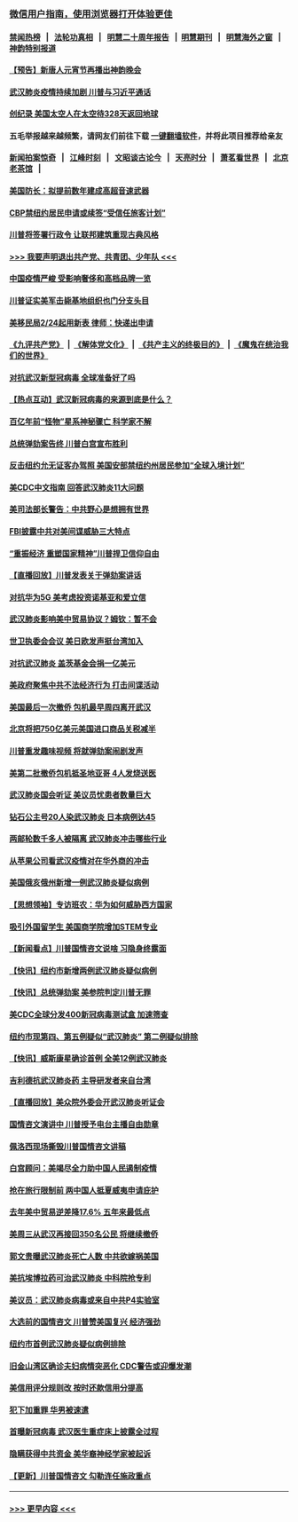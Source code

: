 ### [微信用户指南，使用浏览器打开体验更佳](https://github.com/gfw-breaker/banned-news1/blob/master/indexes/wechat-guide.md?t=0)
#### [禁闻热榜](热点新闻.md?t=0)  &nbsp;&nbsp;|&nbsp;&nbsp; [法轮功真相](https://github.com/gfw-breaker/truth/blob/master/README.md?t=0) &nbsp;&nbsp;|&nbsp;&nbsp; [明慧二十周年报告](https://github.com/gfw-breaker/mh-reports/blob/master/README.md?t=0) &nbsp;&nbsp;|&nbsp;&nbsp;[明慧期刊](https://github.com/gfw-breaker/mh-qikan) &nbsp;&nbsp;|&nbsp;&nbsp; [明慧海外之窗](https://github.com/gfw-breaker/mh-news/blob/master/README.md?t=0) &nbsp;&nbsp;|&nbsp;&nbsp; [神韵特别报道](https://github.com/gfw-breaker/mh-news/blob/master/shenyun.md?t=0)
#### [【预告】新唐人元宵节再播出神韵晚会](../pages/nsc412/n11843192.md?t=02072255) 
#### [武汉肺炎疫情持续加剧 川普与习近平通话](../pages/nsc412/n11851613.md?t=02072255) 
#### [创纪录 美国太空人在太空待328天返回地球](../pages/nsc412/n11851266.md?t=02072255) 
#### 五毛举报越来越频繁，请网友们前往下载 [一键翻墙软件](https://github.com/gfw-breaker/ssr-accounts)，并将此项目推荐给亲友
#### [新闻拍案惊奇](https://github.com/gfw-breaker/banned-news1/blob/master/pages/link4.md) &nbsp;&nbsp;|&nbsp;&nbsp; [江峰时刻](https://github.com/gfw-breaker/banned-news1/blob/master/pages/link4.md) &nbsp;&nbsp;|&nbsp;&nbsp; [文昭谈古论今](https://github.com/gfw-breaker/banned-news1/blob/master/pages/link4.md) &nbsp;&nbsp;|&nbsp;&nbsp; [天亮时分](https://github.com/gfw-breaker/banned-news1/blob/master/pages/link4.md) &nbsp;&nbsp;|&nbsp;&nbsp; [萧茗看世界](https://github.com/gfw-breaker/banned-news1/blob/master/pages/link4.md) &nbsp;&nbsp;|&nbsp;&nbsp; [北京老茶馆](https://github.com/gfw-breaker/banned-news1/blob/master/pages/link4.md) &nbsp;&nbsp;|&nbsp;&nbsp; 
#### [美国防长：拟提前数年建成高超音速武器](../pages/nsc412/n11850959.md?t=02072255) 
#### [CBP禁纽约居民申请或续签“受信任旅客计划”](../pages/nsc412/n11850857.md?t=02072255) 
#### [川普将签署行政令 让联邦建筑重现古典风格](../pages/nsc412/n11850654.md?t=02072255) 
#### [>>> 我要声明退出共产党、共青团、少年队 <<<](https://github.com/begood0513/goodnews/blob/master/quit/letter.md) 
#### [中国疫情严峻 受影响奢侈和高档品牌一览](../pages/nsc412/n11850319.md?t=02072255) 
#### [川普证实美军击毙基地组织也门分支头目](../pages/nsc412/n11850383.md?t=02072255) 
#### [美移民局2/24起用新表 律师：快递出申请](../pages/nsc412/n11848220.md?t=02072255) 
#### [《九评共产党》](https://github.com/begood0513/9ping.md/blob/master/README.md) &nbsp;|&nbsp; [《解体党文化》](../../../../jtdwh.md/blob/master/README.md)  &nbsp;|&nbsp; [《共产主义的终极目的》](../../../../gczydzjmd.md/blob/master/README.md) &nbsp;|&nbsp; [《魔鬼在统治我们的世界》](../../../../mgztzwmdsj.md/blob/master/README.md) 
#### [对抗武汉新型冠病毒 全球准备好了吗](../pages/nsc412/n11850142.md?t=02072255) 
#### [【热点互动】武汉新冠病毒的来源到底是什么？](../pages/nsc412/n11849749.md?t=02072255) 
#### [百亿年前“怪物”星系神秘骤亡 科学家不解](../pages/nsc412/n11849863.md?t=02072255) 
#### [总统弹劾案告终 川普白宫宣布胜利](../pages/nsc412/n11849985.md?t=02072255) 
#### [反击纽约允无证客办驾照  美国安部禁纽约州居民参加“全球入境计划”](../pages/nsc412/n11849828.md?t=02072255) 
#### [美CDC中文指南 回答武汉肺炎11大问题](../pages/nsc412/n11849703.md?t=02072255) 
#### [美司法部长警告：中共野心是想拥有世界](../pages/nsc412/n11849769.md?t=02072255) 
#### [FBI披露中共对美间谍威胁三大特点](../pages/nsc412/n11849700.md?t=02072255) 
#### [“重振经济 重塑国家精神”川普捍卫信仰自由](../pages/nsc412/n11849641.md?t=02072255) 
#### [【直播回放】川普发表关于弹劾案讲话](../pages/nsc412/n11849472.md?t=02072255) 
#### [对抗华为5G 美考虑投资诺基亚和爱立信](../pages/nsc412/n11849510.md?t=02072255) 
#### [武汉肺炎影响美中贸易协议？姆钦：暂不会](../pages/nsc412/n11849497.md?t=02072255) 
#### [世卫执委会会议 美日欧发声挺台湾加入](../pages/nsc412/n11849433.md?t=02072255) 
#### [对抗武汉肺炎 盖茨基金会捐一亿美元](../pages/nsc412/n11848953.md?t=02072255) 
#### [美政府聚焦中共不法经济行为 打击间谍活动](../pages/nsc412/n11849322.md?t=02072255) 
#### [美国最后一次撤侨 包机最早周四离开武汉](../pages/nsc412/n11849395.md?t=02072255) 
#### [北京将把750亿美元美国进口商品关税减半](../pages/nsc412/n11848896.md?t=02072255) 
#### [川普重发趣味视频 将就弹劾案闹剧发声](../pages/nsc412/n11848715.md?t=02072255) 
#### [美第二批撤侨包机抵圣地亚哥 4人发烧送医](../pages/nsc412/n11847923.md?t=02072255) 
#### [武汉肺炎国会听证 美议员忧患者数量巨大](../pages/nsc412/n11844851.md?t=02072255) 
#### [钻石公主号20人染武汉肺炎 日本病例达45](../pages/nsc412/n11847823.md?t=02072255) 
#### [两邮轮数千多人被隔离 武汉肺炎冲击哪些行业](../pages/nsc412/n11847456.md?t=02072255) 
#### [从苹果公司看武汉疫情对在华外商的冲击](../pages/nsc412/n11847586.md?t=02072255) 
#### [美国俄亥俄州新增一例武汉肺炎疑似病例](../pages/nsc412/n11847714.md?t=02072255) 
#### [【思想领袖】专访班农：华为如何威胁西方国家](../pages/nsc412/n11847306.md?t=02072255) 
#### [吸引外国留学生 美国商学院增加STEM专业](../pages/nsc412/n11847417.md?t=02072255) 
#### [【新闻看点】川普国情咨文说啥 习隐身终露面](../pages/nsc412/n11847016.md?t=02072255) 
#### [【快讯】纽约市新增两例武汉肺炎疑似病例](../pages/nsc412/n11847250.md?t=02072255) 
#### [【快讯】总统弹劾案 美参院判定川普无罪](../pages/nsc412/n11847316.md?t=02072255) 
#### [美CDC全球分发400新冠病毒测试盒 加速筛查](../pages/nsc412/n11847260.md?t=02072255) 
#### [纽约市现第四、第五例疑似“武汉肺炎”   第二例疑似排除](../pages/nsc412/n11847332.md?t=02072255) 
#### [【快讯】威斯康星确诊首例 全美12例武汉肺炎](../pages/nsc412/n11847162.md?t=02072255) 
#### [吉利德抗武汉肺炎药 主导研发者来自台湾](../pages/nsc412/n11847064.md?t=02072255) 
#### [【直播回放】美众院外委会开武汉肺炎听证会](../pages/nsc412/n11846727.md?t=02072255) 
#### [国情咨文演讲中 川普授予电台主播自由勋章](../pages/nsc412/n11846815.md?t=02072255) 
#### [佩洛西现场撕毁川普国情咨文讲稿](../pages/nsc412/n11846724.md?t=02072255) 
#### [白宫顾问：美竭尽全力助中国人民遏制疫情](../pages/nsc412/n11846756.md?t=02072255) 
#### [抢在旅行限制前 两中国人抵夏威夷申请庇护](../pages/nsc412/n11846866.md?t=02072255) 
#### [去年美中贸易逆差降17.6% 五年来最低点](../pages/nsc412/n11846755.md?t=02072255) 
#### [美周三从武汉再接回350名公民 将继续撤侨](../pages/nsc412/n11846705.md?t=02072255) 
#### [郭文贵曝武汉肺炎死亡人数 中共欲嫁祸美国](../pages/nsc412/n11846240.md?t=02072255) 
#### [美抗埃博拉药可治武汉肺炎 中科院抢专利](../pages/nsc412/n11846409.md?t=02072255) 
#### [美议员：武汉肺炎病毒或来自中共P4实验室](../pages/nsc412/n11846043.md?t=02072255) 
#### [大选前的国情咨文 川普赞美国复兴 经济强劲](../pages/nsc412/n11845526.md?t=02072255) 
#### [纽约市首例武汉肺炎疑似病例排除](../pages/nsc412/n11844989.md?t=02072255) 
#### [旧金山湾区确诊夫妇病情突恶化 CDC警告或迎爆发潮](../pages/nsc412/n11845730.md?t=02072255) 
#### [美信用评分规则改  按时还款信用分提高](../pages/nsc412/n11845488.md?t=02072255) 
#### [犯下加重罪 华男被速遣](../pages/nsc412/n11845476.md?t=02072255) 
#### [首曝新冠病毒 武汉医生重症床上披露全过程](../pages/nsc412/n11845150.md?t=02072255) 
#### [隐瞒获得中共资金 美华裔神经学家被起诉](../pages/nsc412/n11844879.md?t=02072255) 
#### [【更新】川普国情咨文 勾勒连任施政重点](../pages/nsc412/n11845223.md?t=02072255) 

----
#### [ >>> 更早内容 <<< ](../indexes/nsc412-earlier.md)
